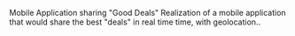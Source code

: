 Mobile Application sharing "Good Deals"
Realization of a mobile application that would share the best "deals" in real time time, with geolocation..
